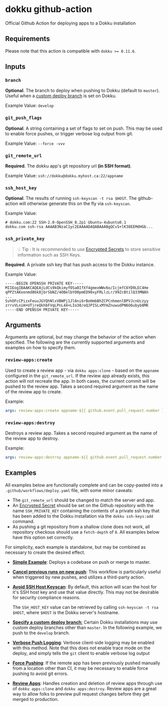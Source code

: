 # dokku github-action

Official Github Action for deploying apps to a Dokku installation

## Requirements

Please note that this action is compatible with `dokku >= 0.11.6`.

## Inputs

### `branch`

__Optional__. The branch to deploy when pushing to Dokku (default to `master`). Useful when a [custom deploy branch](http://dokku.viewdocs.io/dokku/deployment/methods/git/#changing-the-deploy-branch) is set on Dokku.

Example Value: `develop`

### `git_push_flags`

__Optional__. A string containing a set of flags to set on push. This may be used to enable force pushes, or trigger verbose log output from git.

Example Value: `--force -vvv`

### `git_remote_url`

**Required**. The dokku app's git repository url **(in SSH format)**.

Example Value: `ssh://dokku@dokku.myhost.ca:22/appname`

### `ssh_host_key`

__Optional__. The results of running `ssh-keyscan -t rsa $HOST`. The github-action will otherwise generate this on the fly via `ssh-keyscan`.

Example Value:

```text
# dokku.com:22 SSH-2.0-OpenSSH_8.2p1 Ubuntu-4ubuntu0.1
dokku.com ssh-rsa AAAAB3NzaC1yc2EAAAADAQABAAABgQCvS+lK38EEMdHGb...
```

### `ssh_private_key`

> :bulb: Tip : It is recommended to use [Encrypted Secrets](https://docs.github.com/en/free-pro-team@latest/actions/reference/encrypted-secrets) to store sensitive information such as SSH Keys.

**Required**. A private ssh key that has push access to the Dokku instance.

Example Value:

```text
-----BEGIN OPENSSH PRIVATE KEY-----
MIIEogIBAAKCAQEAjLdCs9kQkimyfOSa8IfXf4gmexWWv6o/IcjmfC6YD9LEC4He
qPPZtAKoonmd86k8jbrSbNZ/4OBelbYO0pmED90xyFRLlzLr/99ZcBtilQ33MNAh
...
SvhOFcCPizxFeuuJGYQhNlxVBWPj1Jl6ni6rBoHmbBhZCPCnhmenlBPVJcnUczyy
zrrvVLniH+UTjreQkhbFVqLPnL44+LIo30/oQJPISLxMYmZnuwudPN6O6ubyb8MK
-----END OPENSSH PRIVATE KEY-----
```

## Arguments

Arguments are optional, but may change the behavior of the action when specified. The following are the currently supported arguments and examples on how to specify them.

### `review-apps:create`

Used to create a review app - via `dokku apps:clone` - based on the `appname` configured in the `git_remote_url`. If the review app already exists, this action will not recreate the app. In both cases, the current commit will be pushed to the review app. Takes a second required argument as the name of the review app to create.

Example:

```yaml
args: review-apps:create appname-${{ github.event.pull_request.number }}
```

### `review-apps:destroy`

Destroys a review app. Takes a second required argument as the name of the review app to destroy.

Example:

```yaml
args: review-apps:destroy appname-${{ github.event.pull_request.number }}
```

## Examples

All examples below are functionally complete and can be copy-pasted into a `.github/workflows/deploy.yaml` file, with some minor caveats:

- The `git_remote_url` should be changed to match the server and app.
- An [Encrypted Secret](https://docs.github.com/en/free-pro-team@latest/actions/reference/encrypted-secrets) should be set on the Github repository with the name `SSH_PRIVATE_KEY` containing the contents of a private ssh key that has been added to the Dokku installation via the `dokku ssh-keys:add` command.
- As pushing a git repository from a shallow clone does not work, all repository checkous should use a `fetch-depth` of `0`. All examples below have this option set correctly.

For simplicity, each example is standalone, but may be combined as necessary to create the desired effect.

- [__Simple Example__](/examples/github/simple.yml): Deploys a codebase on push or merge to master.
- [__Cancel previous runs on new push__](/examples/github/cancel-previous-runs.yml): This workflow is particularly useful when triggered by new pushes, and utilizes a third-party action.
- [__Avoid SSH Host Keyscan__](/examples/github/specify-ssh-host-key.yml): By default, this action will scan the host for it's SSH host key and use that value directly. This may not be desirable for security compliance reasons.

  The `SSH_HOST_KEY` value can be retrieved by calling `ssh-keyscan -t rsa $HOST`, where `$HOST` is the Dokku server's hostname.
- [__Specify a custom deploy branch__:](/examples/github/custom-deploy-branch.yml) Certain Dokku installations may use custom deploy branches other than `master`. In the following example, we push to the `develop` branch.
- [__Verbose Push Logging__](/examples/github/verbose-logging.yml): Verbose client-side logging may be enabled with this method. Note that this does not enable trace mode on the deploy, and simply tells the `git` client to enable verbose log output
- [__Force Pushing__](/examples/github/force-push.yml): If the remote app has been previously pushed manually from a location other than CI, it may be necessary to enable force pushing to avoid git errors.
- [__Review Apps__](/examples/github/review-app.yml): Handles creation and deletion of review apps through use of `dokku apps:clone` and `dokku apps:destroy`. Review apps are a great way to allow folks to preview pull request changes before they get merged to production.
